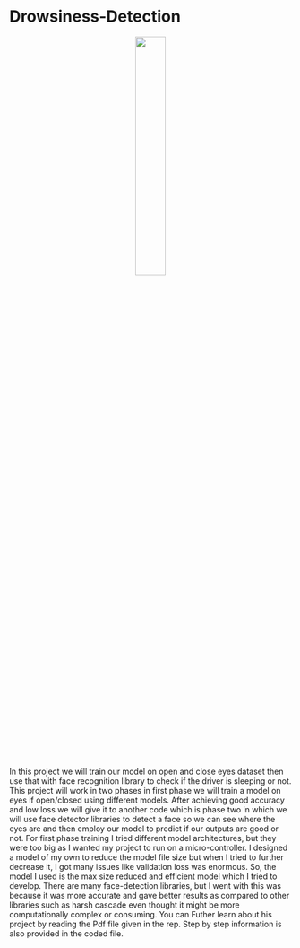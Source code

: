 # Drowsiness-Detection
<p align="center" width="100%">
    <img width="33%" src=![image](https://user-images.githubusercontent.com/73955220/210215415-7d0219fc-bf69-45ce-8067-f1ac2be806a7.png)> 
</p>
  
  
  
In this project we will train our model on open and close eyes dataset then use that with face recognition library to check if the driver is sleeping or  not.
This project will work in two phases in first phase we will train a model on eyes if open/closed 
using different models. After achieving good accuracy and low loss we will give it to another code 
which is phase two in which we will use face detector libraries to detect a face so we can see where 
the eyes are and then employ our model to predict if our outputs are good or not.
For first phase training I tried different model architectures, but they were too big as I wanted my 
project to run on a micro-controller. I designed a model of my own to reduce the model file size 
but when I tried to further decrease it, I got many issues like validation loss was enormous. So, the 
model I used is the max size reduced and efficient model which I tried to develop.
There are many face-detection libraries, but I went with this was because it was more accurate and 
gave better results as compared to other libraries such as harsh cascade even thought it might be 
more computationally complex or consuming.
You can Futher learn about his project by reading the Pdf file given in the rep.
Step by step information is also provided in the coded file.
